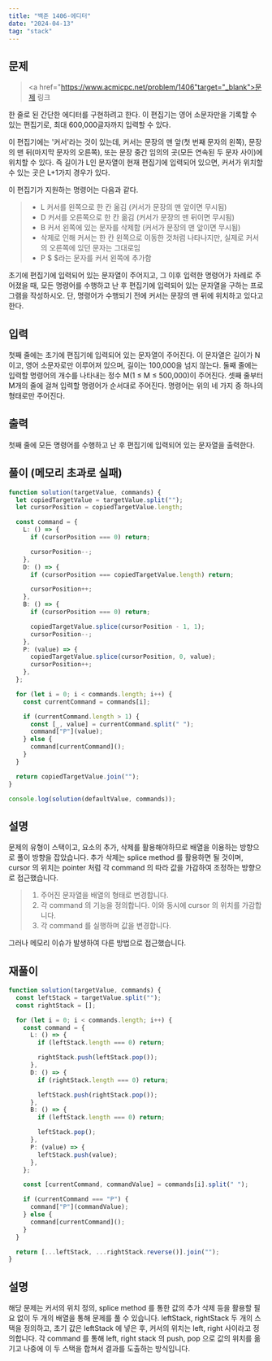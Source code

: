 ```yaml
---
title: "백준 1406-에디터"
date: "2024-04-13"
tag: "stack"
---
```


## 문제

> <a href="https://www.acmicpc.net/problem/1406"target="_blank">문제 링크</a>

한 줄로 된 간단한 에디터를 구현하려고 한다. 이 편집기는 영어 소문자만을 기록할 수 있는 편집기로, 최대 600,000글자까지 입력할 수 있다.

이 편집기에는 '커서'라는 것이 있는데, 커서는 문장의 맨 앞(첫 번째 문자의 왼쪽), 문장의 맨 뒤(마지막 문자의 오른쪽), 또는 문장 중간 임의의 곳(모든 연속된 두 문자 사이)에 위치할 수 있다. 즉 길이가 L인 문자열이 현재 편집기에 입력되어 있으면, 커서가 위치할 수 있는 곳은 L+1가지 경우가 있다.

이 편집기가 지원하는 명령어는 다음과 같다.

> - L 커서를 왼쪽으로 한 칸 옮김 (커서가 문장의 맨 앞이면 무시됨)<br/>
> - D 커서를 오른쪽으로 한 칸 옮김 (커서가 문장의 맨 뒤이면 무시됨)<br/>
> - B 커서 왼쪽에 있는 문자를 삭제함 (커서가 문장의 맨 앞이면 무시됨)<br/>
> - 삭제로 인해 커서는 한 칸 왼쪽으로 이동한 것처럼 나타나지만, 실제로 커서의 오른쪽에 있던 문자는 그대로임<br/>
> - P $ $라는 문자를 커서 왼쪽에 추가함<br/>

초기에 편집기에 입력되어 있는 문자열이 주어지고, 그 이후 입력한 명령어가 차례로 주어졌을 때, 모든 명령어를 수행하고 난 후 편집기에 입력되어 있는 문자열을 구하는 프로그램을 작성하시오. 단, 명령어가 수행되기 전에 커서는 문장의 맨 뒤에 위치하고 있다고 한다.

## 입력

첫째 줄에는 초기에 편집기에 입력되어 있는 문자열이 주어진다. 이 문자열은 길이가 N이고, 영어 소문자로만 이루어져 있으며, 길이는 100,000을 넘지 않는다. 둘째 줄에는 입력할 명령어의 개수를 나타내는 정수 M(1 ≤ M ≤ 500,000)이 주어진다. 셋째 줄부터 M개의 줄에 걸쳐 입력할 명령어가 순서대로 주어진다. 명령어는 위의 네 가지 중 하나의 형태로만 주어진다.

## 출력

첫째 줄에 모든 명령어를 수행하고 난 후 편집기에 입력되어 있는 문자열을 출력한다.

## 풀이 (메모리 초과로 실패)

```ts
function solution(targetValue, commands) {
  let copiedTargetValue = targetValue.split("");
  let cursorPosition = copiedTargetValue.length;

  const command = {
    L: () => {
      if (cursorPosition === 0) return;

      cursorPosition--;
    },
    D: () => {
      if (cursorPosition === copiedTargetValue.length) return;

      cursorPosition++;
    },
    B: () => {
      if (cursorPosition === 0) return;

      copiedTargetValue.splice(cursorPosition - 1, 1);
      cursorPosition--;
    },
    P: (value) => {
      copiedTargetValue.splice(cursorPosition, 0, value);
      cursorPosition++;
    },
  };

  for (let i = 0; i < commands.length; i++) {
    const currentCommand = commands[i];

    if (currentCommand.length > 1) {
      const [_, value] = currentCommand.split(" ");
      command["P"](value);
    } else {
      command[currentCommand]();
    }
  }

  return copiedTargetValue.join("");
}

console.log(solution(defaultValue, commands));
```

## 설명

문제의 유형이 스택이고, 요소의 추가, 삭제를 활용해야하므로 배열을 이용하는 방향으로 풀이 방향을 잡았습니다. 추가 삭제는 splice method 를 활용하면 될 것이며, cursor 의 위치는 pointer 처럼 각 command 의 따라 값을 가감하여 조정하는 방향으로 접근했습니다.

> 1. 주어진 문자열을 배열의 형태로 변경합니다.
> 2. 각 command 의 기능을 정의합니다. 이와 동시에 cursor 의 위치를 가감합니다.
> 3. 각 command 를 실행하며 값을 변경합니다.

그러나 메모리 이슈가 발생하여 다른 방법으로 접근했습니다.

## 재풀이

```ts
function solution(targetValue, commands) {
  const leftStack = targetValue.split("");
  const rightStack = [];

  for (let i = 0; i < commands.length; i++) {
    const command = {
      L: () => {
        if (leftStack.length === 0) return;

        rightStack.push(leftStack.pop());
      },
      D: () => {
        if (rightStack.length === 0) return;

        leftStack.push(rightStack.pop());
      },
      B: () => {
        if (leftStack.length === 0) return;

        leftStack.pop();
      },
      P: (value) => {
        leftStack.push(value);
      },
    };

    const [currentCommand, commandValue] = commands[i].split(" ");

    if (currentCommand === "P") {
      command["P"](commandValue);
    } else {
      command[currentCommand]();
    }
  }

  return [...leftStack, ...rightStack.reverse()].join("");
}
```

## 설명

해당 문제는 커서의 위치 정의, splice method 를 통한 값의 추가 삭제 등을 활용할 필요 없이 두 개의 배열을 통해 문제를 풀 수 있습니다. leftStack, rightStack 두 개의 스택을 정의하고, 초기 값은 leftStack 에 넣은 후, 커서의 위치는 left, right 사이라고 정의합니다. 각 command 를 통해 left, right stack 의 push, pop 으로 값의 위치를 옮기고 나중에 이 두 스택을 합쳐서 결과를 도출하는 방식입니다.
